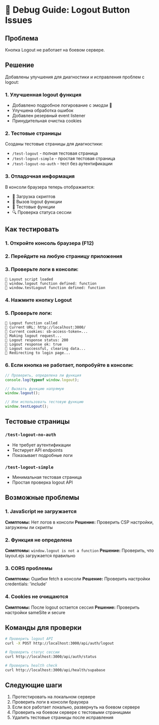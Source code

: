 # 🔴 Debug Guide: Logout Button Issues

## Проблема

Кнопка Logout не работает на боевом сервере.

## Решение

Добавлены улучшения для диагностики и исправления проблем с logout:

### 1. Улучшенная logout функция

- Добавлено подробное логирование с эмодзи 🔴
- Улучшена обработка ошибок
- Добавлен резервный event listener
- Принудительная очистка cookies

### 2. Тестовые страницы

Созданы тестовые страницы для диагностики:

- `/test-logout` - полная тестовая страница
- `/test-logout-simple` - простая тестовая страница
- `/test-logout-no-auth` - тест без аутентификации

### 3. Отладочная информация

В консоли браузера теперь отображается:

- 🔧 Загрузка скриптов
- 🔴 Вызов logout функции
- 🧪 Тестовые функции
- 🔍 Проверка статуса сессии

## Как тестировать

### 1. Откройте консоль браузера (F12)

### 2. Перейдите на любую страницу приложения

### 3. Проверьте логи в консоли:

```
🔧 Layout script loaded
🔧 window.logout function defined: function
🔧 window.testLogout function defined: function
```

### 4. Нажмите кнопку Logout

### 5. Проверьте логи:

```
🔴 Logout function called
🔴 Current URL: http://localhost:3000/
🔴 Current cookies: sb-access-token=...
🔴 Making logout request...
🔴 Logout response status: 200
🔴 Logout response ok: true
🔴 Logout successful, clearing data...
🔴 Redirecting to login page...
```

### 6. Если кнопка не работает, попробуйте в консоли:

```javascript
// Проверить, определена ли функция
console.log(typeof window.logout);

// Вызвать функцию напрямую
window.logout();

// Или использовать тестовую функцию
window.testLogout();
```

## Тестовые страницы

### `/test-logout-no-auth`

- Не требует аутентификации
- Тестирует API endpoints
- Показывает подробные логи

### `/test-logout-simple`

- Минимальная тестовая страница
- Простая проверка logout API

## Возможные проблемы

### 1. JavaScript не загружается

**Симптомы:** Нет логов в консоли
**Решение:** Проверить CSP настройки, загружены ли скрипты

### 2. Функция не определена

**Симптомы:** `window.logout is not a function`
**Решение:** Проверить, что layout.ejs загружается правильно

### 3. CORS проблемы

**Симптомы:** Ошибки fetch в консоли
**Решение:** Проверить настройки credentials: 'include'

### 4. Cookies не очищаются

**Симптомы:** После logout остается сессия
**Решение:** Проверить настройки sameSite и secure

## Команды для проверки

```bash
# Проверить logout API
curl -X POST http://localhost:3000/api/auth/logout

# Проверить статус сессии
curl http://localhost:3000/api/auth/status

# Проверить health check
curl http://localhost:3000/api/health/supabase
```

## Следующие шаги

1. Протестировать на локальном сервере
2. Проверить логи в консоли браузера
3. Если все работает локально, развернуть на боевом сервере
4. Проверить на боевом сервере с тестовыми страницами
5. Удалить тестовые страницы после исправления
